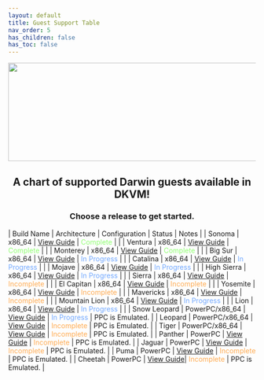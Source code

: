 ```yaml
---
layout: default
title: Guest Support Table
nav_order: 5
has_children: false
has_toc: false
---
```


<p align="center">
  <img width="650" height="200" src="../../../assets/HeaderGST.png">
</p>

<h2 align="center">A chart of supported Darwin guests available in DKVM!</h2>
<h3 align="center">Choose a release to get started.</h3>


| Build Name | Architecture | Configuration | Status | Notes | 
| Sonoma | x86_64 | [View Guide](../../../installguides/01-Sonoma/index) | <span style="color: #91ff73;">Complete</span> |  |
| Ventura | x86_64 | [View Guide](../../../installguides/02-Ventura/index) | <span style="color: #91ff73;">Complete</span> |  |
| Monterey | x86_64 | [View Guide](../../../installguides/03-Monterey/index) | <span style="color: #91ff73;">Complete</span> |  |
| Big Sur | x86_64 | [View Guide](../../../installguides/04-BigSur/index) | <span style="color: #73a9ff;">In Progress</span> |  |
| Catalina | x86_64 | [View Guide](../../../installguides/05-Catalina/index) | <span style="color: #73a9ff;">In Progress</span> |  |
| Mojave | x86_64 | [View Guide](../../../installguides/06-Mojave/index) | <span style="color: #73a9ff;">In Progress</span> |  |
| High Sierra | x86_64 | [View Guide](../../../installguides/07-HighSierra/index) | <span style="color: #73a9ff;">In Progress</span> |  |
| Sierra | x86_64 | [View Guide](../../../installguides/08-Sierra/index) | <span style="color: #ffab52;">Incomplete</span> |  |
| El Capitan | x86_64 | [View Guide](../../../installguides/09-ElCapitan/index) | <span style="color: #ffab52;">Incomplete</span> |  |
| Yosemite | x86_64 | [View Guide](../../../installguides/10-Yosemite/index) | <span style="color: #ffab52;">Incomplete</span> |  |
| Mavericks | x86_64 | [View Guide](../../../installguides/11-Mavericks/index) | <span style="color: #ffab52;">Incomplete</span> |  |
| Mountain Lion | x86_64 | [View Guide](../../../installguides/12-MountainLion/index) | <span style="color: #73a9ff;">In Progress</span> |  |
| Lion | x86_64 | [View Guide](../../../installguides/13-Lion/index) | <span style="color: #73a9ff;">In Progress</span> |  |
| Snow Leopard | PowerPC/x86_64 | [View Guide](../../../installguides/14-SnowLeopard/index) | <span style="color: #73a9ff;">In Progress</span> | PPC is Emulated. |
| Leopard | PowerPC/x86_64 | [View Guide](../../../installguides/15-Leopard/index) | <span style="color: #ffab52;">Incomplete</span> | PPC is Emulated. |
| Tiger | PowerPC/x86_64 | [View Guide](../../../installguides/16-Tiger/index) | <span style="color: #ffab52;">Incomplete</span> | PPC is Emulated. |
| Panther | PowerPC | [View Guide](../../../installguides/17-Panther/index) | <span style="color: #ffab52;">Incomplete</span> | PPC is Emulated. |
| Jaguar | PowerPC | [View Guide](../../../installguides/18-Jaguar/index) | <span style="color: #ffab52;">Incomplete</span> | PPC is Emulated. |
| Puma | PowerPC | [View Guide](../../../installguides/19-Puma/index) | <span style="color: #ffab52;">Incomplete</span> | PPC is Emulated. |
| Cheetah | PowerPC | [View Guide](../../../installguides/20-Cheetah/index)| <span style="color: #ffab52;">Incomplete</span> | PPC is Emulated. |